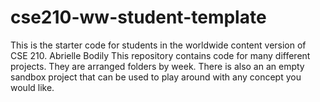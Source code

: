 # cse210-ww-student-template
This is the starter code for students in the worldwide content version of CSE 210.
Abrielle Bodily 
This repository contains code for many different projects. They are arranged folders by week. There is also an an empty sandbox project that can be used to play around with any concept you would like.
